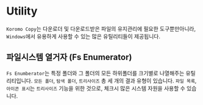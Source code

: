 # Utility

`Koromo Copy`는 다운로더 및 다운로드받은 파일의 유지관리에 필요한 도구뿐만아니라, `Windows`에서 유용하게 사용할 수 있는 많은 유틸리티들이 제공됩니다.

## 파일시스템 열거자 (Fs Enumerator)

`Fs Enumberator`는 특정 폴더와 그 폴더의 모든 하위폴더를 크기별로 나열해주는 유틸리티입니다. `모든 폴더`, `탐색 폴더`, `트리사이즈` 총 세 개의 결과 유형이 있습니다. `파일 목록`, `아이콘 표시`는 `트리사이즈` 기능을 위한 것으로, 체크시 많은 시스템 자원을 사용할 수 있습니다.
